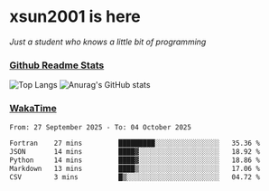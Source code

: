 # xsun2001 is here

*Just a student who knows a little bit of programming*

### [Github Readme Stats](https://github.com/anuraghazra/github-readme-stats)

![Top Langs](https://github-readme-stats.vercel.app/api/top-langs/?username=xsun2001&layout=compact&theme=radical) ![Anurag's GitHub stats](https://github-readme-stats.vercel.app/api?username=xsun2001&show_icons=true&theme=radical)

### [WakaTime](https://wakatime.com)

<!--START_SECTION:waka-->

```txt
From: 27 September 2025 - To: 04 October 2025

Fortran    27 mins         █████████░░░░░░░░░░░░░░░░   35.36 %
JSON       14 mins         ████▓░░░░░░░░░░░░░░░░░░░░   18.92 %
Python     14 mins         ████▓░░░░░░░░░░░░░░░░░░░░   18.86 %
Markdown   13 mins         ████▒░░░░░░░░░░░░░░░░░░░░   17.06 %
CSV        3 mins          █▒░░░░░░░░░░░░░░░░░░░░░░░   04.72 %
```

<!--END_SECTION:waka-->
